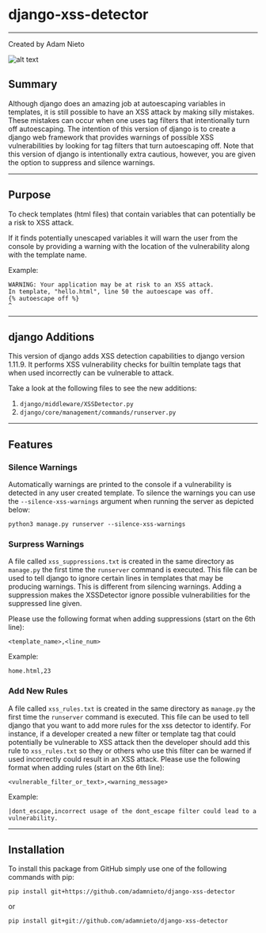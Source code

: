 # django-xss-detector
---
Created by Adam Nieto

![alt text](https://github.com/adamnieto/django-xss-detector/blob/master/XSSDetector_example.png)

## Summary
Although django does an amazing job at autoescaping variables in templates, it is still possible to have an XSS attack by making silly mistakes. These mistakes can occur when one uses tag filters that intentionally turn off autoescaping. The intention of this version of django is to create a django web framework that provides warnings of possible XSS vulnerabilities by looking for tag filters that turn autoescaping off. Note that this version of django is intentionally extra cautious, however, you are given the option to suppress and silence warnings.

---
## Purpose
To check templates (html files) that contain variables that can potentially be a risk to XSS attack. 

If it finds potentially unescaped variables it will warn the user from the console by providing a warning with the location of the vulnerability along with the template name.

Example:

```
WARNING: Your application may be at risk to an XSS attack.
In template, "hello.html", line 50 the autoescape was off.
{% autoescape off %}
^
```
---

## django Additions
This version of django adds XSS detection capabilities to django version 1.11.9. It performs XSS vulnerability checks for builtin template tags that when used incorrectly can be vulnerable to attack.

Take a look at the following files to see the new additions:

1. `django/middleware/XSSDetector.py`
2. `django/core/management/commands/runserver.py`

---
## Features
### Silence Warnings
Automatically warnings are printed to the console if a vulnerability is detected in any user created template. To silence the warnings you can use the `--silence-xss-warnings` argument when running the server as depicted below: 

```
python3 manage.py runserver --silence-xss-warnings
```

### Surpress Warnings
A file called `xss_suppressions.txt` is created in the same directory as `manage.py` the first time the `runserver` command is executed. This file can be used to tell django to ignore certain lines in templates that may be producing warnings. This is different from silencing warnings. Adding a suppression makes the XSSDetector ignore possible vulnerabilities for the suppressed line given.

Please use the following format when adding suppressions (start on the 6th line):

```
<template_name>,<line_num>
```

Example:
```
home.html,23
```
### Add New Rules
A file called `xss_rules.txt` is created in the same directory as `manage.py` the first time the `runserver` command is executed. This file can be used to tell django that you want to add more rules for the xss detector to identify. For instance, if a developer created a new filter or template tag that could potentially be vulnerable to XSS attack then the developer should add this rule to `xss_rules.txt` so they or others who use this filter can be warned if used incorrectly could result in an XSS attack. 
Please use the following format when adding rules (start on the 6th line):

```
<vulnerable_filter_or_text>,<warning_message>
```

Example:
```
|dont_escape,incorrect usage of the dont_escape filter could lead to a vulnerability.
```
---
## Installation
To install this package from GitHub simply use one of the following commands with pip:
```
pip install git+https://github.com/adamnieto/django-xss-detector
```
or 
```
pip install git+git://github.com/adamnieto/django-xss-detector
```
